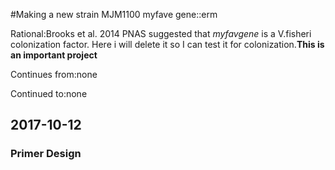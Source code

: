 #Making a new strain MJM1100 myfave gene::erm

Rational:Brooks et al. 2014 PNAS suggested that *myfavgene* is a V.fisheri colonization factor. Here i will delete it so I can test it for colonization.**This is an important project**

Continues from:none

Continued to:none

## 2017-10-12

### Primer Design
